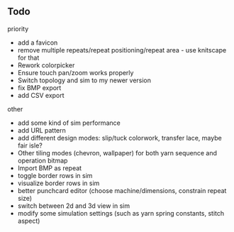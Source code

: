 ## Todo

priority

- add a favicon
- remove multiple repeats/repeat positioning/repeat area - use knitscape for
  that
- Rework colorpicker
- Ensure touch pan/zoom works properly
- Switch topology and sim to my newer version
- fix BMP export
- add CSV export

other

- add some kind of sim performance
- add URL pattern
- add different design modes: slip/tuck colorwork, transfer lace, maybe fair
  isle?
- Other tiling modes (chevron, wallpaper) for both yarn sequence and operation
  bitmap
- Import BMP as repeat
- toggle border rows in sim
- visualize border rows in sim
- better punchcard editor (choose machine/dimensions, constrain repeat size)
- switch between 2d and 3d view in sim
- modify some simulation settings (such as yarn spring constants, stitch aspect)
